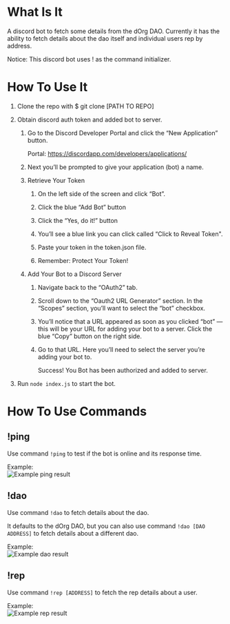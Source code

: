 # What Is It
A discord bot to fetch some details from the dOrg DAO. Currently it has the ability to fetch details about the dao itself and individual users rep by address.

Notice: This discord bot uses ! as the command initializer. 


# How To Use It

1. Clone the repo with $ git clone [PATH TO REPO]
2. Obtain discord auth token and added bot to server.
    
    1. Go to the Discord Developer Portal and click the “New Application” button.
        
        Portal: https://discordapp.com/developers/applications/


    2. Next you’ll be prompted to give your application (bot) a name.

    4. Retrieve Your Token
        
        1. On the left side of the screen and click “Bot”.

        2. Click the blue “Add Bot” button

        3. Click the “Yes, do it!” button

        4. You’ll see a blue link you can click called “Click to Reveal Token". 

        5. Paste your token in the token.json file. 

        6. Remember: Protect Your Token!


    5. Add Your Bot to a Discord Server
        1. Navigate back to the “OAuth2” tab.

        2. Scroll down to the “Oauth2 URL Generator” section. In the “Scopes” section, you’ll want to select the “bot” checkbox.

        3. You’ll notice that a URL appeared as soon as you clicked “bot” — this will be your URL for adding your bot to a server. Click the blue “Copy” button on the right side.

        7. Go to that URL. Here you’ll need to select the server you’re adding your bot to.

             Success! You Bot has been authorized and added to server.
3. Run `node index.js` to start the bot. 

# How To Use Commands 

## !ping
Use command `!ping` to test if the bot is online and its response time.

Example:    
![Example ping result](https://media.discordapp.net/attachments/479399481759236100/820889828915675186/unknown.png)

## !dao
Use command `!dao` to fetch details about the dao. 

It defaults to the dOrg DAO, but you can also use command `!dao [DAO ADDRESS]` to fetch details about a different dao.

Example:    
![Example dao result](https://media.discordapp.net/attachments/479399481759236100/820889507363946526/unknown.png)


## !rep
Use command `!rep [ADDRESS]` to fetch the rep details about a user. 

Example:    
![Example rep result](https://media.discordapp.net/attachments/479399481759236100/820889371749122058/unknown.png)
